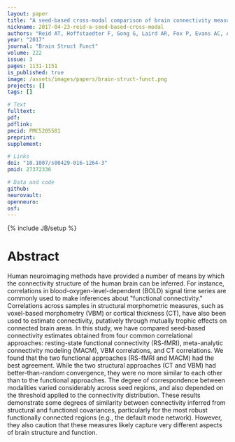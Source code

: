 ```yaml
---
layout: paper
title: "A seed-based cross-modal comparison of brain connectivity measures."
nickname: 2017-04-23-reid-a-seed-based-cross-modal
authors: "Reid AT, Hoffstaedter F, Gong G, Laird AR, Fox P, Evans AC, Amunts K, Eickhoff SB"
year: "2017"
journal: "Brain Struct Funct"
volume: 222
issue: 3
pages: 1131-1151
is_published: true
image: /assets/images/papers/brain-struct-funct.png
projects: []
tags: []

# Text
fulltext:
pdf:
pdflink:
pmcid: PMC5205581
preprint:
supplement:

# Links
doi: "10.1007/s00429-016-1264-3"
pmid: 27372336

# Data and code
github:
neurovault:
openneuro:
osf:
---
```

{% include JB/setup %}

# Abstract

Human neuroimaging methods have provided a number of means by which the connectivity structure of the human brain can be inferred. For instance, correlations in blood-oxygen-level-dependent (BOLD) signal time series are commonly used to make inferences about "functional connectivity." Correlations across samples in structural morphometric measures, such as voxel-based morphometry (VBM) or cortical thickness (CT), have also been used to estimate connectivity, putatively through mutually trophic effects on connected brain areas. In this study, we have compared seed-based connectivity estimates obtained from four common correlational approaches: resting-state functional connectivity (RS-fMRI), meta-analytic connectivity modeling (MACM), VBM correlations, and CT correlations. We found that the two functional approaches (RS-fMRI and MACM) had the best agreement. While the two structural approaches (CT and VBM) had better-than-random convergence, they were no more similar to each other than to the functional approaches. The degree of correspondence between modalities varied considerably across seed regions, and also depended on the threshold applied to the connectivity distribution. These results demonstrate some degrees of similarity between connectivity inferred from structural and functional covariances, particularly for the most robust functionally connected regions (e.g., the default mode network). However, they also caution that these measures likely capture very different aspects of brain structure and function.
